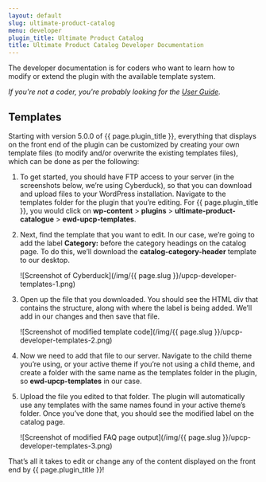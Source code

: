 ```yaml
---
layout: default
slug: ultimate-product-catalog
menu: developer
plugin_title: Ultimate Product Catalog
title: Ultimate Product Catalog Developer Documentation
---
```

The developer documentation is for coders who want to learn how to modify or extend the plugin with the available template system<!--, filters and hooks-->.

*If you're not a coder, you're probably looking for the [User Guide](../user).*

## Templates

Starting with version 5.0.0 of {{ page.plugin_title }}, everything that displays on the front end of the plugin can be customized by creating your own template files (to modify and/or overwrite the existing templates files), which can be done as per the following: 

1. To get started, you should have FTP access to your server (in the screenshots below, we’re using Cyberduck), so that you can download and upload files to your WordPress installation. Navigate to the templates folder for the plugin that you’re editing. For {{ page.plugin_title }}, you would click on **wp-content** > **plugins** > **ultimate-product-catalogue** > **ewd-upcp-templates**.

2. Next, find the template that you want to edit. In our case, we’re going to add the label **Category:** before the category headings on the catalog page. To do this, we’ll download the **catalog-category-header** template to our desktop.

    ![Screenshot of Cyberduck](/img/{{ page.slug }}/upcp-developer-templates-1.png)

3. Open up the file that you downloaded. You should see the HTML div that contains the structure, along with where the label is being added. We’ll add in our changes and then save that file.

    ![Screenshot of modified template code](/img/{{ page.slug }}/upcp-developer-templates-2.png)

4. Now we need to add that file to our server. Navigate to the child theme you’re using, or your active theme if you’re not using a child theme, and create a folder with the same name as the templates folder in the plugin, so **ewd-upcp-templates** in our case.

5. Upload the file you edited to that folder. The plugin will automatically use any templates with the same names found in your active theme’s folder. Once you’ve done that, you should see the modified label on the catalog page.

    ![Screenshot of modified FAQ page output](/img/{{ page.slug }}/upcp-developer-templates-3.png)

That’s all it takes to edit or change any of the content displayed on the front end by {{ page.plugin_title }}!


